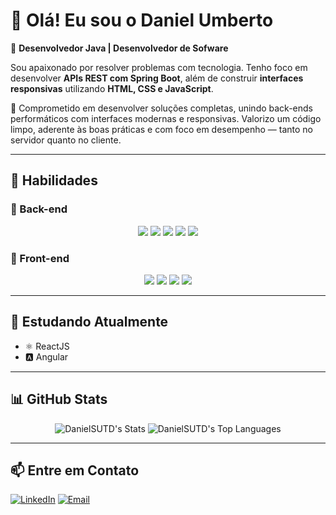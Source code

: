 # 👋 Olá! Eu sou o **Daniel Umberto**

🎯 **Desenvolvedor Java | Desenvolvedor de Sofware**

Sou apaixonado por resolver problemas com tecnologia. Tenho foco em desenvolver **APIs REST com Spring Boot**, além de construir **interfaces responsivas** utilizando **HTML, CSS e JavaScript**.

📌 Comprometido em desenvolver soluções completas, unindo back-ends performáticos com interfaces modernas e responsivas. Valorizo um código limpo, aderente às boas práticas e com foco em desempenho — tanto no servidor quanto no cliente.

---

## 🚀 **Habilidades**

### 🔧 Back-end
<div align="center">
  <img src="https://img.shields.io/badge/Java-%23ED8B00.svg?style=for-the-badge&logo=openjdk&logoColor=white"/>
  <img src="https://img.shields.io/badge/Spring_Boot-%236DB33F.svg?style=for-the-badge&logo=springboot&logoColor=white"/>
  <img src="https://img.shields.io/badge/PostgreSQL-%23336791.svg?style=for-the-badge&logo=postgresql&logoColor=white"/>
  <img src="https://img.shields.io/badge/MySQL-%234479A1.svg?style=for-the-badge&logo=mysql&logoColor=white"/>
  <img src="https://img.shields.io/badge/C-%2300599C.svg?style=for-the-badge&logo=c&logoColor=white"/>
</div>

### 🎨 Front-end
<div align="center">
  <img src="https://img.shields.io/badge/HTML5-%23E34F26.svg?style=for-the-badge&logo=html5&logoColor=white"/>
  <img src="https://img.shields.io/badge/CSS3-%231572B6.svg?style=for-the-badge&logo=css3&logoColor=white"/>
  <img src="https://img.shields.io/badge/JavaScript-%23F7DF1E.svg?style=for-the-badge&logo=javascript&logoColor=black"/>
  <img src="https://img.shields.io/badge/Figma-%23F24E1E.svg?style=for-the-badge&logo=figma&logoColor=white"/>
</div>

---

## 🌱 **Estudando Atualmente**
- ⚛️ ReactJS
- 🅰️ Angular

---

## 📊 **GitHub Stats**

<div align="center">
  <img src="https://github-readme-stats.vercel.app/api?username=DanielSUTD&theme=kacho_ga&show_icons=true&hide_border=true&count_private=true" alt="DanielSUTD's Stats"/>
  <img src="https://github-readme-stats.vercel.app/api/top-langs/?username=DanielSUTD&theme=kacho_ga&show_icons=true&hide_border=true&layout=compact" alt="DanielSUTD's Top Languages"/>
</div>

---

## 📫 **Entre em Contato**
[![LinkedIn](https://img.shields.io/badge/LinkedIn-%230077B5.svg?style=for-the-badge&logo=linkedin&logoColor=white)](www.linkedin.com/in/danielumberto)
[![Email](https://img.shields.io/badge/Email-%23D14836.svg?style=for-the-badge&logo=gmail&logoColor=white)](mailto:danielumberto51@gmail.com)
